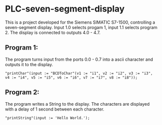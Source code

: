# PLC-seven-segment-display
This is a project developed for the Siemens SIMATIC S7-1500, controlling a seven-segment display.
Input 1.0 selects progam 1, input 1.1 selects program 2. The display is connected to outputs 4.0 - 4.7.

## Program 1:
The program turns input from the ports 0.0 - 0.7 into a ascii character and outputs it to the display.
```
"printChar"(input := "BCDToChar"(v1 := "i1", v2 := "i2", v3 := "i3", v4 := "i4", v5 := "i5", v6 := "i6", v7 := "i7", v8 := "i8"));
```

## Program 2:
The program writes a String to the display. The characters are displayed with a delay of 1 second between each character.
```
"printString"(input := 'Hello World.');
```
